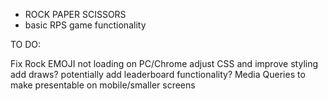 - ROCK PAPER SCISSORS
- basic RPS game functionality


TO DO:

Fix Rock EMOJI not loading on PC/Chrome
adjust CSS and improve styling
add draws? potentially add leaderboard functionality?
Media Queries to make presentable on mobile/smaller screens
